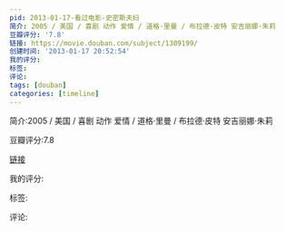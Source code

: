 ```yaml
---
pid: 2013-01-17-看过电影-史密斯夫妇
简介: 2005 / 美国 / 喜剧 动作 爱情 / 道格·里曼 / 布拉德·皮特 安吉丽娜·朱莉
豆瓣评分: '7.8'
链接: https://movie.douban.com/subject/1309199/
创建时间: '2013-01-17 20:52:54'
我的评分:
标签:
评论:
tags: [douban]
categories: [timeline]
---
```

简介:2005 / 美国 / 喜剧 动作 爱情 / 道格·里曼 / 布拉德·皮特 安吉丽娜·朱莉

豆瓣评分:7.8

[链接](https://movie.douban.com/subject/1309199/)

我的评分:

标签:

评论:

